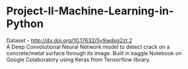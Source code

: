 # Project-II-Machine-Learning-in-Python
Dataset - http://dx.doi.org/10.17632/5y9wdsg2zt.2  
A Deep Convolutional Neural Network model to detect crack on a concrete/metal surface through its image. Built in kaggle  Notebook on Google Colaboratory using Keras from Tensorflow library.

